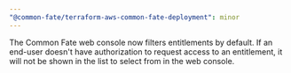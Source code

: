 ```yaml
---
"@common-fate/terraform-aws-common-fate-deployment": minor
---
```


The Common Fate web console now filters entitlements by default. If an end-user doesn't have authorization to request access to an entitlement, it will not be shown in the list to select from in the web console.
